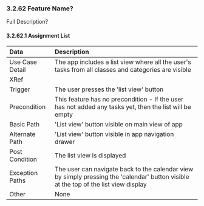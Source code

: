 ### 3.2.62 Feature Name?

Full Description?

#### 3.2.62.1 Assignment List

| Data            | Description|
| :-------------- | :--------------|
| Use Case Detail | The app includes a list view where all the user's tasks from all classes and categories are visible|
| XRef            ||
| Trigger         | The user presses the 'list view' button|
| Precondition    | This feature has no precondition - If the user has not added any tasks yet, then the list will be empty|
| Basic Path      | 'List view' button visible on main view of app|
| Alternate Path  | 'List view' button visible in app navigation drawer|
| Post Condition  | The list view is displayed|
| Exception Paths | The user can navigate back to the calendar view by simply pressing the 'calendar' button visible at the top of the list view display |
| Other           | None|

